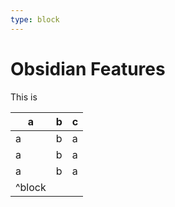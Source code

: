 ```yaml
---
type: block
---
```

# Obsidian Features

This is 

| a      | b | c |
| ------ | - | - |
| a      | b | a |
| a      | b | a |
| a      | b | a |
| ^block |
